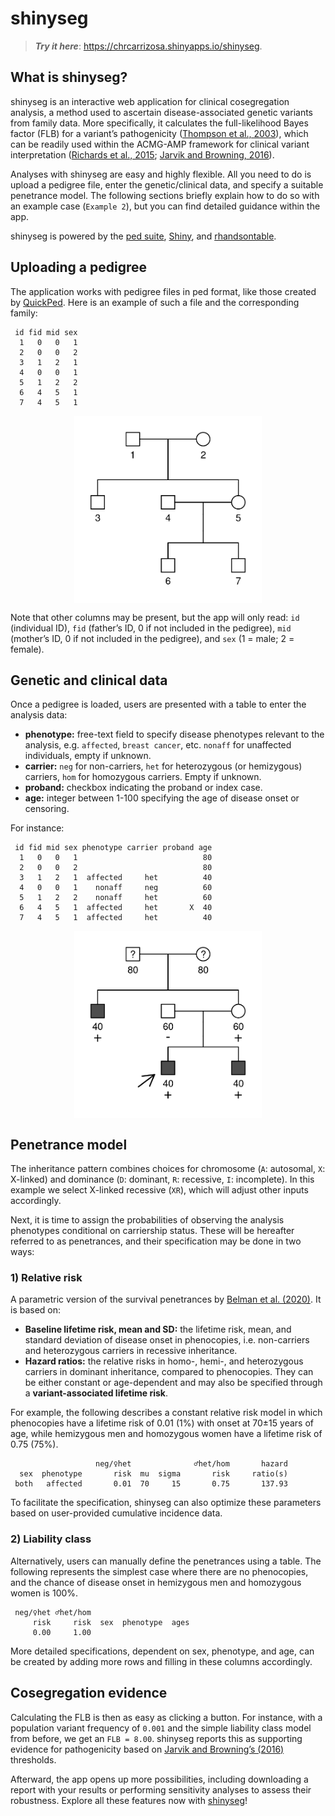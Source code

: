 
<!-- README.md is generated from README.Rmd. Please edit that file -->

# shinyseg

> ***Try it here***: <https://chrcarrizosa.shinyapps.io/shinyseg>.

## What is shinyseg?

shinyseg is an interactive web application for clinical cosegregation
analysis, a method used to ascertain disease-associated genetic variants
from family data. More specifically, it calculates the full-likelihood
Bayes factor (FLB) for a variant’s pathogenicity ([Thompson et al.,
2003](https://doi.org/10.1086/378100)), which can be readily used within
the ACMG-AMP framework for clinical variant interpretation ([Richards et
al., 2015](https://doi.org/10.1038%2Fgim.2015.30); [Jarvik and Browning,
2016](https://doi.org/10.1016%2Fj.ajhg.2016.04.003)).

Analyses with shinyseg are easy and highly flexible. All you need to do
is upload a pedigree file, enter the genetic/clinical data, and specify
a suitable penetrance model. The following sections briefly explain how
to do so with an example case (`Example 2`), but you can find detailed
guidance within the app.

shinyseg is powered by the [ped
suite](https://magnusdv.github.io/pedsuite/),
[Shiny](https://shiny.posit.co/), and
[rhandsontable](https://CRAN.R-project.org/package=rhandsontable).

## Uploading a pedigree

The application works with pedigree files in ped format, like those
created by [QuickPed](https://magnusdv.shinyapps.io/quickped). Here is
an example of such a file and the corresponding family:

     id fid mid sex
      1   0   0   1
      2   0   0   2
      3   1   2   1
      4   0   0   1
      5   1   2   2
      6   4   5   1
      7   4   5   1

<img src="README_files/figure-gfm/ped-empty-1.png" width="300px" style="display: block; margin: auto;" />

Note that other columns may be present, but the app will only read: `id`
(individual ID), `fid` (father’s ID, 0 if not included in the pedigree),
`mid` (mother’s ID, 0 if not included in the pedigree), and `sex` (1 =
male; 2 = female).

## Genetic and clinical data

Once a pedigree is loaded, users are presented with a table to enter the
analysis data:

- **phenotype:** free-text field to specify disease phenotypes relevant
  to the analysis, e.g. `affected`, `breast cancer`, etc. `nonaff` for
  unaffected individuals, empty if unknown.
- **carrier:** `neg` for non-carriers, `het` for heterozygous (or
  hemizygous) carriers, `hom` for homozygous carriers. Empty if unknown.
- **proband:** checkbox indicating the proband or index case.
- **age:** integer between 1-100 specifying the age of disease onset or
  censoring.

For instance:

     id fid mid sex phenotype carrier proband age
      1   0   0   1                            80
      2   0   0   2                            80
      3   1   2   1  affected     het          40
      4   0   0   1    nonaff     neg          60
      5   1   2   2    nonaff     het          60
      6   4   5   1  affected     het       X  40
      7   4   5   1  affected     het          40

<img src="README_files/figure-gfm/ped-filled-1.png" width="300px" style="display: block; margin: auto;" />

## Penetrance model

The inheritance pattern combines choices for chromosome (`A`: autosomal,
`X`: X-linked) and dominance (`D`: dominant, `R`: recessive, `I`:
incomplete). In this example we select X-linked recessive (`XR`), which
will adjust other inputs accordingly.

Next, it is time to assign the probabilities of observing the analysis
phenotypes conditional on carriership status. These will be hereafter
referred to as penetrances, and their specification may be done in two
ways:

### 1) Relative risk

A parametric version of the survival penetrances by [Belman et
al. (2020)](https://doi.org/10.1038/s41436-020-0920-4). It is based on:

- **Baseline lifetime risk, mean and SD:** the lifetime risk, mean, and
  standard deviation of disease onset in phenocopies, i.e. non-carriers
  and heterozygous carriers in recessive inheritance.
- **Hazard ratios:** the relative risks in homo-, hemi-, and
  heterozygous carriers in dominant inheritance, compared to
  phenocopies. They can be either constant or age-dependent and may also
  be specified through a **variant-associated lifetime risk**.

For example, the following describes a constant relative risk model in
which phenocopies have a lifetime risk of 0.01 (1%) with onset at 70±15
years of age, while hemizygous men and homozygous women have a lifetime
risk of 0.75 (75%).

                                                                  
                       neg/♀het              ♂het/hom       hazard
      sex  phenotype       risk  mu  sigma       risk     ratio(s)
     both   affected       0.01  70     15       0.75       137.93

To facilitate the specification, shinyseg can also optimize these
parameters based on user-provided cumulative incidence data.

### 2) Liability class

Alternatively, users can manually define the penetrances using a table.
The following represents the simplest case where there are no
phenocopies, and the chance of disease onset in hemizygous men and
homozygous women is 100%.

                                            
     neg/♀het ♂het/hom                      
         risk     risk  sex  phenotype  ages
         0.00     1.00                      

More detailed specifications, dependent on sex, phenotype, and age, can
be created by adding more rows and filling in these columns accordingly.

## Cosegregation evidence

Calculating the FLB is then as easy as clicking a button. For instance,
with a population variant frequency of `0.001` and the simple liability
class model from before, we get an `FLB = 8.00`. shinyseg reports this
as supporting evidence for pathogenicity based on [Jarvik and Browning’s
(2016)](https://doi.org/10.1016%2Fj.ajhg.2016.04.003) thresholds.

Afterward, the app opens up more possibilities, including downloading a
report with your results or performing sensitivity analyses to assess
their robustness. Explore all these features now with
[shinyseg](https://chrcarrizosa.shinyapps.io/shinyseg)!
